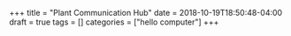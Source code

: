 +++
title = "Plant Communication Hub"
date = 2018-10-19T18:50:48-04:00
draft = true
tags = []
categories = ["hello computer"]
+++
